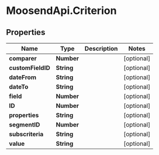 # MoosendApi.Criterion

## Properties
Name | Type | Description | Notes
------------ | ------------- | ------------- | -------------
**comparer** | **Number** |  | [optional] 
**customFieldID** | **String** |  | [optional] 
**dateFrom** | **String** |  | [optional] 
**dateTo** | **String** |  | [optional] 
**field** | **Number** |  | [optional] 
**ID** | **Number** |  | [optional] 
**properties** | **String** |  | [optional] 
**segmentID** | **Number** |  | [optional] 
**subscriteria** | **String** |  | [optional] 
**value** | **String** |  | [optional] 


